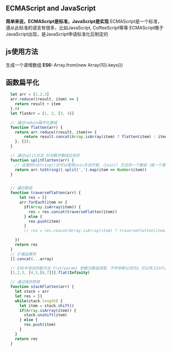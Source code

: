 ## ECMAScript and JavaScript
**简单来说，ECMAScript是标准，JavaScript是实现**
ECMAScript是一个标准，遵从此标准的语言有很多，比如JavaScript, CoffeeScript等等
ECMAScript晚于JavaScript出现，是JavaScript申请标准化后制定的



## js使用方法
生成一个递增数组
**ES6:**
Array.from(new Array(10).keys())



## 函数扁平化

```js
  let arr = [1,2,3]
  arr.reduce((result, item) => {
    return result + item
  },0)
  let flatArr = [1, 2, [3, 4]]

  // 通过reduce扁平化数组
  function flatten(arr) {
    return arr.reduce((result, item)=> {
        return result.concat(Array.isArray(item) ? flatten(item) : item);
    }, []);
  }

  // 通过split方法 针对数字数组比较好
  function splitFlatten(arr) {
    // 这里的toString()也可以使用join方法代替，（join() 方法将一个数组（或一个类数组对象）的所有元素连接成一个字符串并返回这个字符串。如果数组只有一个项目，那么将返回该项目而不使用分隔符。--MDN）
    return arr.toString().split(',').map(item => Number(item))
  }


  // 遍历数组
  function traverseFlatten(arr) {
      let res = []
      arr.forEach(item => {
        if(Array.isArray(item)) {
          res = res.concat(traverseFlatten(item))
        } else {
          res.push(item)
        }
        // res = res.concat(Array.isArray(item) ? traverseFlatten(item) : item)

    })
    return res
  }
  // 扩展运算符
  [].concat(...array)

  // ES6中添加的新方法 flat(param) 参数为数组深度，不传参默认则为1.可以传入Infinity将任意维度的数组转化为一维数组
  [1,2,3, [4,5,[6,7]]].flat(Infinity)

  // 通过栈的思想
  function stackFlatten(arr) {
    let stack = arr
    let res = []
    while(stack.length) {
      let item = stack.shift()
      if(Array.isArray(item)) {
        stack.unshift(item)
      } else {
        res.push(item)
      }
    }
    return res
  }
```
